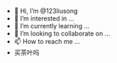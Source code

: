 - 👋 Hi, I’m @123liusong
- 👀 I’m interested in ...
- 🌱 I’m currently learning ...
- 💞️ I’m looking to collaborate on ...
- 📫 How to reach me ...
- 买茶叶吗

<!---
123liusong/123liusong is a ✨ special ✨ repository because its `README.md` (this file) appears on your GitHub profile.
You can click the Preview link to take a look at your changes.
--->
